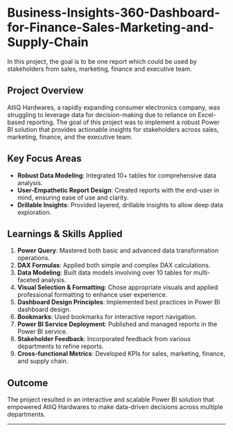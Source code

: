 # Business-Insights-360-Dashboard-for-Finance-Sales-Marketing-and-Supply-Chain
In this project, the goal is to be one report which could be used by stakeholders from sales, marketing, finance and executive team.

## Project Overview
AtliQ Hardwares, a rapidly expanding consumer electronics company, was struggling to leverage data for decision-making due to reliance on Excel-based reporting. The goal of this project was to implement a robust Power BI solution that provides actionable insights for stakeholders across sales, marketing, finance, and the executive team. 

## Key Focus Areas
- **Robust Data Modeling**: Integrated 10+ tables for comprehensive data analysis.
- **User-Empathetic Report Design**: Created reports with the end-user in mind, ensuring ease of use and clarity.
- **Drillable Insights**: Provided layered, drillable insights to allow deep data exploration.

## Learnings & Skills Applied
1. **Power Query**: Mastered both basic and advanced data transformation operations.
2. **DAX Formulas**: Applied both simple and complex DAX calculations.
3. **Data Modeling**: Built data models involving over 10 tables for multi-faceted analysis.
4. **Visual Selection & Formatting**: Chose appropriate visuals and applied professional formatting to enhance user experience.
5. **Dashboard Design Principles**: Implemented best practices in Power BI dashboard design.
6. **Bookmarks**: Used bookmarks for interactive report navigation.
7. **Power BI Service Deployment**: Published and managed reports in the Power BI service.
8. **Stakeholder Feedback**: Incorporated feedback from various departments to refine reports.
9. **Cross-functional Metrics**: Developed KPIs for sales, marketing, finance, and supply chain.

## Outcome
The project resulted in an interactive and scalable Power BI solution that empowered AtliQ Hardwares to make data-driven decisions across multiple departments.

---

